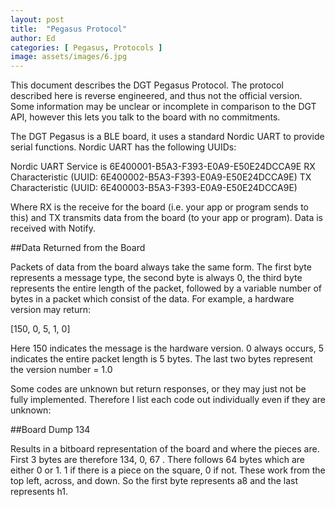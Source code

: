 ```yaml
---
layout: post
title:  "Pegasus Protocol"
author: Ed
categories: [ Pegasus, Protocols ]
image: assets/images/6.jpg
---
```


This document describes the DGT Pegasus Protocol. The protocol described here is reverse engineered, and thus not the official version. Some information may be unclear or incomplete in comparison to the DGT API, however this lets you talk to the board with no commitments.

The DGT Pegasus is a BLE board, it uses a standard Nordic UART to provide serial functions. Nordic UART has the following UUIDs:

Nordic UART Service is 6E400001-B5A3-F393-E0A9-E50E24DCCA9E
RX Characteristic (UUID: 6E400002-B5A3-F393-E0A9-E50E24DCCA9E)
TX Characteristic (UUID: 6E400003-B5A3-F393-E0A9-E50E24DCCA9E)

Where RX is the receive for the board (i.e. your app or program sends to this) and TX transmits data from the board (to your app or program). Data is received with Notify.

##Data Returned from the Board

Packets of data from the board always take the same form. The first byte represents a message type, the second byte is always 0, the third byte represents the entire length of the packet, followed by a variable number of bytes in a packet which consist of the data. For example, a hardware version may return:

[150, 0, 5, 1, 0]

Here 150 indicates the message is the hardware version. 0 always occurs, 5 indicates the entire packet length is 5 bytes. The last two bytes represent the version number = 1.0

Some codes are unknown but return responses, or they may just not be fully implemented. Therefore I list each code out individually even if they are unknown:

##Board Dump 134

Results in a bitboard representation of the board and where the pieces are. First 3 bytes are therefore 134, 0, 67 . There follows 64 bytes which are either 0 or 1. 1 if there is a piece on the square, 0 if not. These work from the top left, across, and down. So the first byte represents a8 and the last represents h1.

